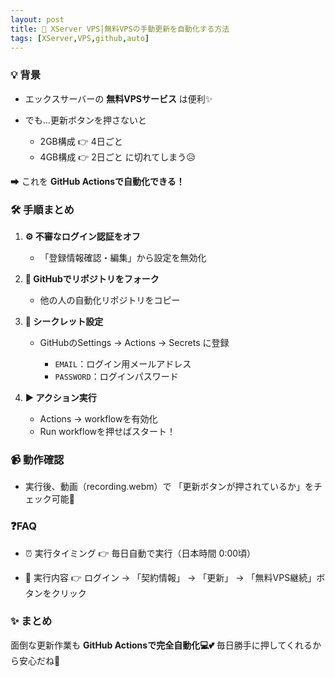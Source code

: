 ```yaml
---
layout: post
title: 🌟 XServer VPS│無料VPSの手動更新を自動化する方法
tags: [XServer,VPS,github,auto]
---
```


### 💡 背景

* エックスサーバーの **無料VPSサービス** は便利✨
* でも…更新ボタンを押さないと

  * 2GB構成 👉 4日ごと
  * 4GB構成 👉 2日ごと
    に切れてしまう😥

➡ これを **GitHub Actionsで自動化できる！**

### 🛠️ 手順まとめ

1. **⚙️ 不審なログイン認証をオフ**

   * 「登録情報確認・編集」から設定を無効化

2. **🍴 GitHubでリポジトリをフォーク**

   * 他の人の自動化リポジトリをコピー

3. **🔑 シークレット設定**

   * GitHubのSettings → Actions → Secrets に登録

     * `EMAIL`：ログイン用メールアドレス
     * `PASSWORD`：ログインパスワード

4. **▶️ アクション実行**

   * Actions → workflowを有効化
   * Run workflowを押せばスタート！

### 📹 動作確認

* 実行後、動画（recording.webm）で
  「更新ボタンが押されているか」をチェック可能🎥

### ❓FAQ

* ⏰ 実行タイミング
  👉 毎日自動で実行（日本時間 0:00頃）

* 🤖 実行内容
  👉 ログイン → 「契約情報」 → 「更新」 → 「無料VPS継続」ボタンをクリック

### ✨ まとめ

面倒な更新作業も
**GitHub Actionsで完全自動化💻💕**
毎日勝手に押してくれるから安心だね🙌
